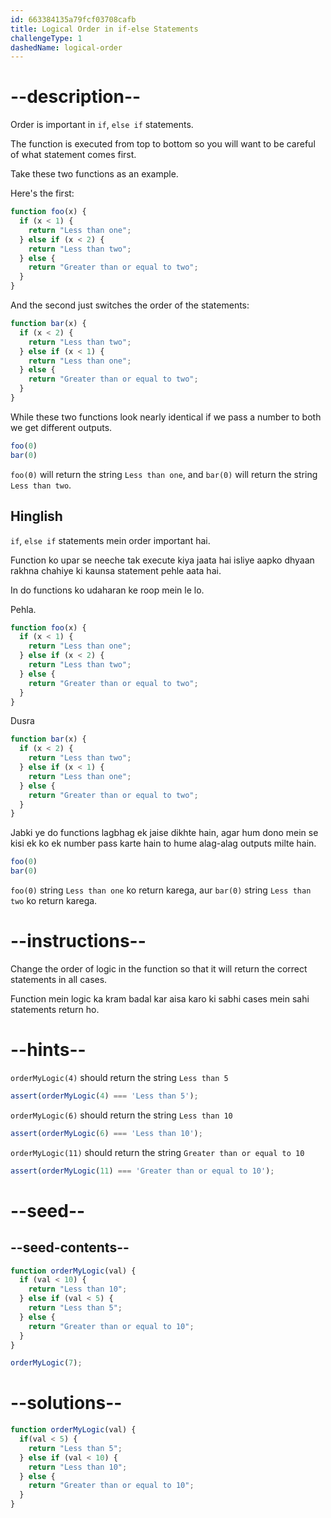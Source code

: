 ```yaml
---
id: 663384135a79fcf03708cafb
title: Logical Order in if-else Statements
challengeType: 1
dashedName: logical-order
---
```


# --description--

Order is important in `if`, `else if` statements.

The function is executed from top to bottom so you will want to be careful of what statement comes first.

Take these two functions as an example.


Here's the first:

```js
function foo(x) {
  if (x < 1) {
    return "Less than one";
  } else if (x < 2) {
    return "Less than two";
  } else {
    return "Greater than or equal to two";
  }
}
```

And the second just switches the order of the statements:

```js
function bar(x) {
  if (x < 2) {
    return "Less than two";
  } else if (x < 1) {
    return "Less than one";
  } else {
    return "Greater than or equal to two";
  }
}
```

While these two functions look nearly identical if we pass a number to both we get different outputs.


```js
foo(0)
bar(0)
```

`foo(0)` will return the string `Less than one`, and `bar(0)` will return the string `Less than two`.

<h2>Hinglish</h2>

`if`, `else if` statements mein order important hai.

Function ko upar se neeche tak execute kiya jaata hai isliye aapko dhyaan rakhna chahiye ki kaunsa statement pehle aata hai.

In do functions ko udaharan ke roop mein le lo.

Pehla. 

```js
function foo(x) {
  if (x < 1) {
    return "Less than one";
  } else if (x < 2) {
    return "Less than two";
  } else {
    return "Greater than or equal to two";
  }
}
```

Dusra

```js
function bar(x) {
  if (x < 2) {
    return "Less than two";
  } else if (x < 1) {
    return "Less than one";
  } else {
    return "Greater than or equal to two";
  }
}
```


Jabki ye do functions lagbhag ek jaise dikhte hain, agar hum dono mein se kisi ek ko ek number pass karte hain to hume alag-alag outputs milte hain.

```js
foo(0)
bar(0)
```

`foo(0)` string `Less than one` ko return karega, aur `bar(0)` string `Less than two` ko return karega.

# --instructions--

Change the order of logic in the function so that it will return the correct statements in all cases.

Function mein logic ka kram badal kar aisa karo ki sabhi cases mein sahi statements return ho.

# --hints--

`orderMyLogic(4)` should return the string `Less than 5`

```js
assert(orderMyLogic(4) === 'Less than 5');
```

`orderMyLogic(6)` should return the string `Less than 10`

```js
assert(orderMyLogic(6) === 'Less than 10');
```

`orderMyLogic(11)` should return the string `Greater than or equal to 10`

```js
assert(orderMyLogic(11) === 'Greater than or equal to 10');
```

# --seed--

## --seed-contents--

```js
function orderMyLogic(val) {
  if (val < 10) {
    return "Less than 10";
  } else if (val < 5) {
    return "Less than 5";
  } else {
    return "Greater than or equal to 10";
  }
}

orderMyLogic(7);
```

# --solutions--

```js
function orderMyLogic(val) {
  if(val < 5) {
    return "Less than 5";
  } else if (val < 10) {
    return "Less than 10";
  } else {
    return "Greater than or equal to 10";
  }
}
```
